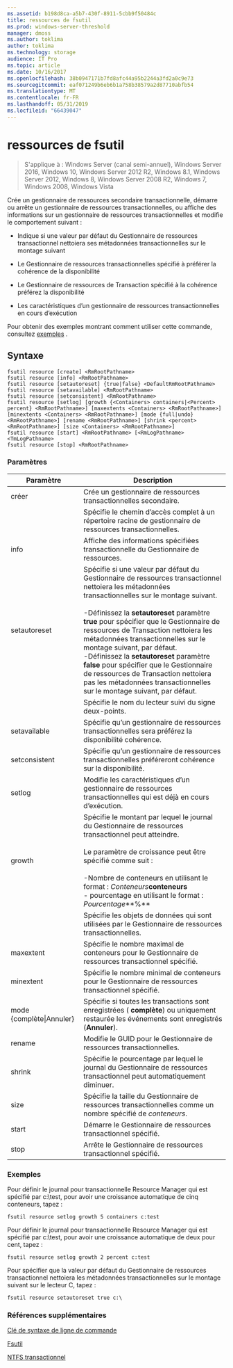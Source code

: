 ```yaml
---
ms.assetid: b198d8ca-a5b7-430f-8911-5cbb9f50484c
title: ressources de fsutil
ms.prod: windows-server-threshold
manager: dmoss
ms.author: toklima
author: toklima
ms.technology: storage
audience: IT Pro
ms.topic: article
ms.date: 10/16/2017
ms.openlocfilehash: 38b0947171b7fd8afc44a95b2244a3fd2a0c9e73
ms.sourcegitcommit: eaf071249b6eb6b1a758b38579a2d87710abfb54
ms.translationtype: MT
ms.contentlocale: fr-FR
ms.lasthandoff: 05/31/2019
ms.locfileid: "66439047"
---
```

# <a name="fsutil-resource"></a>ressources de fsutil
>S'applique à : Windows Server (canal semi-annuel), Windows Server 2016, Windows 10, Windows Server 2012 R2, Windows 8.1, Windows Server 2012, Windows 8, Windows Server 2008 R2, Windows 7, Windows 2008, Windows Vista

Crée un gestionnaire de ressources secondaire transactionnelle, démarre ou arrête un gestionnaire de ressources transactionnelles, ou affiche des informations sur un gestionnaire de ressources transactionnelles et modifie le comportement suivant :

-   Indique si une valeur par défaut du Gestionnaire de ressources transactionnel nettoiera ses métadonnées transactionnelles sur le montage suivant

-   Le Gestionnaire de ressources transactionnelles spécifié à préférer la cohérence de la disponibilité

-   Le Gestionnaire de ressources de Transaction spécifié à la cohérence préférez la disponibilité

-   Les caractéristiques d’un gestionnaire de ressources transactionnelles en cours d’exécution

Pour obtenir des exemples montrant comment utiliser cette commande, consultez [exemples](#BKMK_examples) .

## <a name="syntax"></a>Syntaxe

```
fsutil resource [create] <RmRootPathname>
fsutil resource [info] <RmRootPathname>
fsutil resource [setautoreset] {true|false} <DefaultRmRootPathname>
fsutil resource [setavailable] <RmRootPathname>
fsutil resource [setconsistent] <RmRootPathname>
fsutil resource [setlog] [growth {<Containers> containers|<Percent> percent} <RmRootPathname>] [maxextents <Containers> <RmRootPathname>] [minextents <Containers> <RmRootPathname>] [mode {full|undo} <RmRootPathname>] [rename <RmRootPathname>] [shrink <percent> <RmRootPathname>] [size <Containers> <RmRootPathname>]
fsutil resource [start] <RmRootPathname> [<RmLogPathname> <TmLogPathname>
fsutil resource [stop] <RmRootPathname>
```

### <a name="parameters"></a>Paramètres

|        Paramètre        |                                                                                                                                                                                                                                        Description                                                                                                                                                                                                                                         |
|-------------------------|--------------------------------------------------------------------------------------------------------------------------------------------------------------------------------------------------------------------------------------------------------------------------------------------------------------------------------------------------------------------------------------------------------------------------------------------------------------------------------------------|
|         créer          |                                                                                                                                                                                                                    Crée un gestionnaire de ressources transactionnelles secondaire.                                                                                                                                                                                                                     |
|    <RmRootPathname>     |                                                                                                                                                                                                        Spécifie le chemin d’accès complet à un répertoire racine de gestionnaire de ressources transactionnelles.                                                                                                                                                                                                         |
|          info           |                                                                                                                                                                                                            Affiche des informations spécifiées transactionnelle du Gestionnaire de ressources.                                                                                                                                                                                                            |
|      setautoreset       | Spécifie si une valeur par défaut du Gestionnaire de ressources transactionnel nettoiera les métadonnées transactionnelles sur le montage suivant.<br /><br />-Définissez la **setautoreset** paramètre **true** pour spécifier que le Gestionnaire de ressources de Transaction nettoiera les métadonnées transactionnelles sur le montage suivant, par défaut.<br />-Définissez la **setautoreset** paramètre **false** pour spécifier que le Gestionnaire de ressources de Transaction nettoiera pas les métadonnées transactionnelles sur le montage suivant, par défaut. |
| <DefaultRmRootPathname> |                                                                                                                                                                                                                       Spécifie le nom du lecteur suivi du signe deux-points.                                                                                                                                                                                                                        |
|      setavailable       |                                                                                                                                                                                                 Spécifie qu’un gestionnaire de ressources transactionnelles sera préférez la disponibilité cohérence.                                                                                                                                                                                                 |
|      setconsistent      |                                                                                                                                                                                                 Spécifie qu’un gestionnaire de ressources transactionnelles préféreront cohérence sur la disponibilité.                                                                                                                                                                                                 |
|         setlog          |                                                                                                                                                                                                  Modifie les caractéristiques d’un gestionnaire de ressources transactionnelles qui est déjà en cours d’exécution.                                                                                                                                                                                                  |
|         growth          |                                                                                                  Spécifie le montant par lequel le journal du Gestionnaire de ressources transactionnel peut atteindre.<br /><br />Le paramètre de croissance peut être spécifié comme suit :<br /><br />-Nombre de conteneurs en utilisant le format : *Conteneurs***conteneurs**<br />-   pourcentage en utilisant le format : *Pourcentage***%**                                                                                                   |
|      <containers>       |                                                                                                                                                                                                      Spécifie les objets de données qui sont utilisées par le Gestionnaire de ressources transactionnelles.                                                                                                                                                                                                       |
|        maxextent        |                                                                                                                                                                                                Spécifie le nombre maximal de conteneurs pour le Gestionnaire de ressources transactionnel spécifié.                                                                                                                                                                                                |
|        minextent        |                                                                                                                                                                                                Spécifie le nombre minimal de conteneurs pour le Gestionnaire de ressources transactionnel spécifié.                                                                                                                                                                                                |
|  mode {complète&#124;Annuler}  |                                                                                                                                                                                        Spécifie si toutes les transactions sont enregistrées ( **complète**) ou uniquement restaurée les événements sont enregistrés (**Annuler**).                                                                                                                                                                                         |
|         rename          |                                                                                                                                                                                                                  Modifie le GUID pour le Gestionnaire de ressources transactionnelles.                                                                                                                                                                                                                  |
|         shrink          |                                                                                                                                                                                              Spécifie le pourcentage par lequel le journal du Gestionnaire de ressources transactionnel peut automatiquement diminuer.                                                                                                                                                                                              |
|          size           |                                                                                                                                                                                              Spécifie la taille du Gestionnaire de ressources transactionnelles comme un nombre spécifié de *conteneurs*.                                                                                                                                                                                               |
|          start          |                                                                                                                                                                                                                    Démarre le Gestionnaire de ressources transactionnel spécifié.                                                                                                                                                                                                                    |
|          stop           |                                                                                                                                                                                                                    Arrête le Gestionnaire de ressources transactionnel spécifié.                                                                                                                                                                                                                     |

### <a name="BKMK_examples"></a>Exemples
Pour définir le journal pour transactionnelle Resource Manager qui est spécifié par c:\test, pour avoir une croissance automatique de cinq conteneurs, tapez :

```
fsutil resource setlog growth 5 containers c:test
```

Pour définir le journal pour transactionnelle Resource Manager qui est spécifié par c:\test, pour avoir une croissance automatique de deux pour cent, tapez :

```
fsutil resource setlog growth 2 percent c:test
```

Pour spécifier que la valeur par défaut du Gestionnaire de ressources transactionnel nettoiera les métadonnées transactionnelles sur le montage suivant sur le lecteur C, tapez :

```
fsutil resource setautoreset true c:\  
```

### <a name="additional-references"></a>Références supplémentaires
[Clé de syntaxe de ligne de commande](Command-Line-Syntax-Key.md)

[Fsutil](Fsutil.md)

[NTFS transactionnel](https://go.microsoft.com/fwlink/?LinkID=165402)



